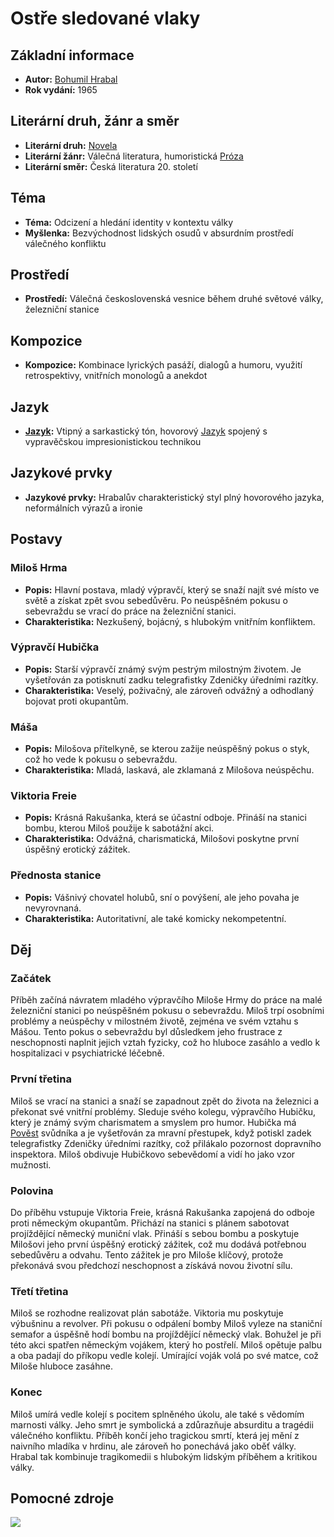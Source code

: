 # Ostře sledované vlaky

## Základní informace

- **Autor:** [Bohumil Hrabal](Bohumil%20Hrabal.md)
- **Rok vydání:** 1965

## Literární druh, žánr a směr

- **Literární druh:** [Novela](Novela.md)
- **Literární žánr:** Válečná literatura, humoristická [Próza](Próza.md)
- **Literární směr:** Česká literatura 20. století

## Téma

- **Téma:** Odcizení a hledání identity v kontextu války
- **Myšlenka:** Bezvýchodnost lidských osudů v absurdním prostředí válečného konfliktu

## Prostředí

- **Prostředí:** Válečná československá vesnice během druhé světové války, železniční stanice

## Kompozice

- **Kompozice:** Kombinace lyrických pasáží, dialogů a humoru, využití retrospektivy, vnitřních monologů a anekdot

## Jazyk

- **[Jazyk](Jazyk.md):** Vtipný a sarkastický tón, hovorový [Jazyk](Jazyk.md) spojený s vypravěčskou impresionistickou technikou

## Jazykové prvky

- **Jazykové prvky:** Hrabalův charakteristický styl plný hovorového jazyka, neformálních výrazů a ironie

## Postavy

### Miloš Hrma
- **Popis:** Hlavní postava, mladý výpravčí, který se snaží najít své místo ve světě a získat zpět svou sebedůvěru. Po neúspěšném pokusu o sebevraždu se vrací do práce na železniční stanici.
- **Charakteristika:** Nezkušený, bojácný, s hlubokým vnitřním konfliktem.

### Výpravčí Hubička
- **Popis:** Starší výpravčí známý svým pestrým milostným životem. Je vyšetřován za potisknutí zadku telegrafistky Zdeničky úředními razítky.
- **Charakteristika:** Veselý, poživačný, ale zároveň odvážný a odhodlaný bojovat proti okupantům.

### Máša
- **Popis:** Milošova přítelkyně, se kterou zažije neúspěšný pokus o styk, což ho vede k pokusu o sebevraždu.
- **Charakteristika:** Mladá, laskavá, ale zklamaná z Milošova neúspěchu.

### Viktoria Freie
- **Popis:** Krásná Rakušanka, která se účastní odboje. Přináší na stanici bombu, kterou Miloš použije k sabotážní akci.
- **Charakteristika:** Odvážná, charismatická, Milošovi poskytne první úspěšný erotický zážitek.

### Přednosta stanice
- **Popis:** Vášnivý chovatel holubů, sní o povýšení, ale jeho povaha je nevyrovnaná.
- **Charakteristika:** Autoritativní, ale také komicky nekompetentní.

## Děj

### Začátek
Příběh začíná návratem mladého výpravčího Miloše Hrmy do práce na malé železniční stanici po neúspěšném pokusu o sebevraždu. Miloš trpí osobními problémy a neúspěchy v milostném životě, zejména ve svém vztahu s Mášou. Tento pokus o sebevraždu byl důsledkem jeho frustrace z neschopnosti naplnit jejich vztah fyzicky, což ho hluboce zasáhlo a vedlo k hospitalizaci v psychiatrické léčebně.

### První třetina
Miloš se vrací na stanici a snaží se zapadnout zpět do života na železnici a překonat své vnitřní problémy. Sleduje svého kolegu, výpravčího Hubičku, který je známý svým charismatem a smyslem pro humor. Hubička má [Pověst](Pověst.md) svůdníka a je vyšetřován za mravní přestupek, když potiskl zadek telegrafistky Zdeničky úředními razítky, což přilákalo pozornost dopravního inspektora. Miloš obdivuje Hubičkovo sebevědomí a vidí ho jako vzor mužnosti.

### Polovina
Do příběhu vstupuje Viktoria Freie, krásná Rakušanka zapojená do odboje proti německým okupantům. Přichází na stanici s plánem sabotovat projíždějící německý muniční vlak. Přináší s sebou bombu a poskytuje Milošovi jeho první úspěšný erotický zážitek, což mu dodává potřebnou sebedůvěru a odvahu. Tento zážitek je pro Miloše klíčový, protože překonává svou předchozí neschopnost a získává novou životní sílu.

### Třetí třetina
Miloš se rozhodne realizovat plán sabotáže. Viktoria mu poskytuje výbušninu a revolver. Při pokusu o odpálení bomby Miloš vyleze na staniční semafor a úspěšně hodí bombu na projíždějící německý vlak. Bohužel je při této akci spatřen německým vojákem, který ho postřelí. Miloš opětuje palbu a oba padají do příkopu vedle kolejí. Umírající voják volá po své matce, což Miloše hluboce zasáhne.

### Konec
Miloš umírá vedle kolejí s pocitem splněného úkolu, ale také s vědomím marnosti války. Jeho smrt je symbolická a zdůrazňuje absurditu a tragédii válečného konfliktu. Příběh končí jeho tragickou smrtí, která jej mění z naivního mladíka v hrdinu, ale zároveň ho ponechává jako oběť války. Hrabal tak kombinuje tragikomedii s hlubokým lidským příběhem a kritikou války.

## Pomocné zdroje

![](https://youtu.be/SQaX-4TGvf8?si=TBz75KK3HkUmV43p)